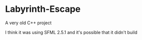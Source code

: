 # Labyrinth-Escape
A very old C++ project

I think it was using SFML 2.5.1 and it's possible that it didn't build
